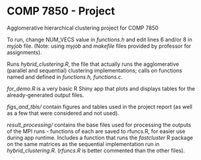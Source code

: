 # COMP 7850 - Project
Agglomerative hierarchical clustering project for COMP 7850

To run, change NUM\_VECS value in *functions.h* and edit lines 6 and/or 8 in *myjob* file.
(Note: using *myjob* and *makefile* files provided by professor for assignments). 

Runs *hybrid\_clustering.R*, the file that actually runs the agglomerative (parallel and sequential) clustering implementations; calls on functions named and defined in *functions.h, functions.c*.

*for\_demo.R* is a very basic R Shiny app that plots and displays tables for the already-generated output files.

*figs\_and\_tbls/* contain figures and tables used in the project report (as well as a few that were considered and not used). 

*result_processing/* contains the base files used for processing the outputs of the MPI runs - functions of each are saved to rfuncs.R, for easier use during app runtime. Includes a function that runs the *fastcluster* R package on the same matrices as the sequential implementation run in *hybrid\_clustering.R*. (*rfuncs.R* is better commented than the other files).
